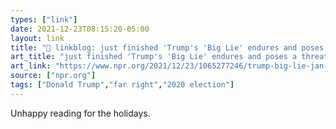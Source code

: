 ```yaml
---
types: ["link"]
date: 2021-12-23T08:15:20-05:00
layout: link
title: "🔗 linkblog: just finished 'Trump's 'Big Lie' endures and poses a threat to U.S. democracy : NPR'"
art_title: "just finished 'Trump's 'Big Lie' endures and poses a threat to U.S. democracy : NPR"
art_link: "https://www.npr.org/2021/12/23/1065277246/trump-big-lie-jan-6-election"
source: ["npr.org"]
tags: ["Donald Trump","far right","2020 election"]
---
```

Unhappy reading for the holidays.
